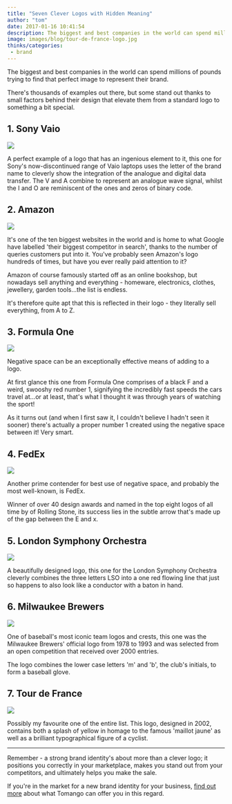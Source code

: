 ```yaml
---
title: "Seven Clever Logos with Hidden Meaning"
author: "tom"
date: 2017-01-16 10:41:54
description: The biggest and best companies in the world can spend millions of pounds trying to find that perfect image to represent their brand. There's thousands of examples out there, but some stand out thanks to small factors behind their design that elevate them from a standard logo to something a bit special.
image: images/blog/tour-de-france-logo.jpg
thinks/categories: 
 - brand
---
```


The biggest and best companies in the world can spend millions of pounds trying to find that perfect image to represent their brand.

There's thousands of examples out there, but some stand out thanks to small factors behind their design that elevate them from a standard logo to something a bit special.

## 1. Sony Vaio

![](images/blog/ALJTMedia_3564570db839f8c01d40475911c99f59c39eef.png)

A perfect example of a logo that has an ingenious element to it, this one for Sony's now-discontinued range of Vaio laptops uses the letter of the brand name to cleverly show the integration of the analogue and digital data transfer. The V and A combine to represent an analogue wave signal, whilst the I and O are reminiscent of the ones and zeros of binary code.

## 2. Amazon

![](images/blog/amzn_uk-logo-1024x256.jpg)

It's one of the ten biggest websites in the world and is home to what Google have labelled 'their biggest competitor in search', thanks to the number of queries customers put into it. You've probably seen Amazon's logo hundreds of times, but have you ever really paid attention to it?

Amazon of course famously started off as an online bookshop, but nowadays sell anything and everything - homeware, electronics, clothes, jewellery, garden tools...the list is endless.

It's therefore quite apt that this is reflected in their logo - they literally sell everything, from A to Z.

## 3. Formula One

![](images/blog/F1_logo.svg_-1024x480.png)

Negative space can be an exceptionally effective means of adding to a logo.

At first glance this one from Formula One comprises of a black F and a weird, swooshy red number 1, signifying the incredibly fast speeds the cars travel at...or at least, that's what I thought it was through years of watching the sport!

As it turns out (and when I first saw it, I couldn't believe I hadn't seen it sooner) there's actually a proper number 1 created using the negative space between it! Very smart.

## 4. FedEx

![](images/blog/fedex-main-e1484320799923.png)

Another prime contender for best use of negative space, and probably the most well-known, is FedEx.

Winner of over 40 design awards and named in the top eight logos of all time by of Rolling Stone, its success lies in the subtle arrow that's made up of the gap between the E and x.

## 5. London Symphony Orchestra

![](images/blog/london_symphony_orchestra-1-1024x681.jpg)

A beautifully designed logo, this one for the London Symphony Orchestra cleverly combines the three letters LSO into a one red flowing line that just so happens to also look like a conductor with a baton in hand.

## 6. Milwaukee Brewers

![](images/blog/milwaukee_brewers_alternate_logo-svg-978x1024.png)

One of baseball's most iconic team logos and crests, this one was the Milwaukee Brewers' official logo from 1978 to 1993 and was selected from an open competition that received over 2000 entries.

The logo combines the lower case letters 'm' and 'b', the club's initials, to form a baseball glove.

## 7. Tour de France

![](images/blog/tour-de-france-logo-1024x873.jpg)

Possibly my favourite one of the entire list. This logo, designed in 2002, contains both a splash of yellow in homage to the famous 'maillot jaune' as well as a brilliant typographical figure of a cyclist.

---

Remember - a strong brand identity's about more than a clever logo; it positions you correctly in your marketplace, makes you stand out from your competitors, and ultimately helps you make the sale.

If you're in the market for a new brand identity for your business, [find out more](/creates/brand/) about what Tomango can offer you in this regard.



